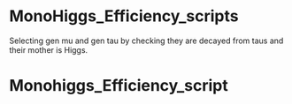 # MonoHiggs_Efficiency_scripts
Selecting gen mu and gen tau by checking they are decayed from taus and their mother is Higgs.

# Monohiggs_Efficiency_script
